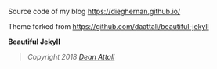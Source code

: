 Source code of my blog https://dieghernan.github.io/

Theme forked from https://github.com/daattali/beautiful-jekyll


**Beautiful Jekyll**
> *Copyright 2018 [Dean Attali](https://deanattali.com)*
